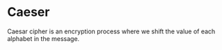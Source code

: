 # Caeser
Caesar cipher is an encryption process where we shift the value of each  alphabet in the message. 
